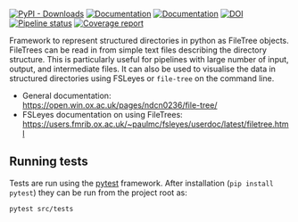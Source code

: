 [![PyPI - Downloads](https://img.shields.io/pypi/dm/file-tree)](https://pypi.org/project/file-tree/)
[![Documentation](https://img.shields.io/badge/Documentation-file--tree-blue)](https://open.win.ox.ac.uk/pages/ndcn0236/file-tree/)
[![Documentation](https://img.shields.io/badge/Documentation-fsleyes-blue)](https://open.win.ox.ac.uk/pages/fsl/fsleyes/fsleyes/userdoc/filetree.html)
[![DOI](https://zenodo.org/badge/DOI/10.5281/zenodo.6576809.svg)](https://doi.org/10.5281/zenodo.6576809)
[![Pipeline status](https://git.fmrib.ox.ac.uk/ndcn0236/file-tree/badges/master/pipeline.svg)](https://git.fmrib.ox.ac.uk/ndcn0236/file-tree/-/pipelines)
[![Coverage report](https://git.fmrib.ox.ac.uk/ndcn0236/file-tree/badges/master/coverage.svg)](https://open.win.ox.ac.uk/pages/ndcn0236/file-tree/htmlcov)

Framework to represent structured directories in python as FileTree objects. FileTrees can be read in from simple text files describing the directory structure. This is particularly useful for pipelines with large number of input, output, and intermediate files. It can also be used to visualise the data in structured directories using FSLeyes or `file-tree` on the command line.

- General documentation: https://open.win.ox.ac.uk/pages/ndcn0236/file-tree/
- FSLeyes documentation on using FileTrees: https://users.fmrib.ox.ac.uk/~paulmc/fsleyes/userdoc/latest/filetree.html

## Running tests
Tests are run using the [pytest](https://docs.pytest.org) framework. After installation (`pip install pytest`) they can be run from the project root as:
```shell
pytest src/tests
```
